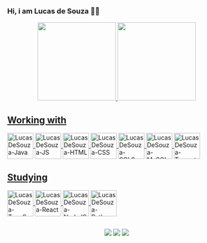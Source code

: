 ### Hi, i am Lucas de Souza 👋🚀

<div align="center">
  <a href="https://github.com/lucassouzz">
  <img height="180em" src="https://github-readme-stats.vercel.app/api?username=lucassouzz&show_icons=true&theme=dark&include_all_commits=true&count_private=true"/>
  <img height="180em" src="https://github-readme-stats.vercel.app/api/top-langs/?username=lucassouzz&layout=compact&langs_count=7&theme=dark"/>
</div>
  
  ## Working with
  <img align="center" alt="LucasDeSouza-Java" height="60" width="60" src="https://cdn.jsdelivr.net/gh/devicons/devicon/icons/java/java-original-wordmark.svg"/>
  <img align="center" alt="LucasDeSouza-JS" height="60" width="60" src="https://cdn.jsdelivr.net/gh/devicons/devicon/icons/javascript/javascript-original.svg" />
  <img align="center" alt="LucasDeSouza-HTML" height="60" width="60" src="https://cdn.jsdelivr.net/gh/devicons/devicon/icons/html5/html5-original-wordmark.svg" />
  <img align="center" alt="LucasDeSouza-CSS" height="60" width="60" src="https://cdn.jsdelivr.net/gh/devicons/devicon/icons/css3/css3-original-wordmark.svg" />
  <img align="center" alt="LucasDeSouza-SQLServer" height="60" width="60" src="https://cdn.jsdelivr.net/gh/devicons/devicon/icons/microsoftsqlserver/microsoftsqlserver-plain-wordmark.svg" />
  <img align="center" alt="LucasDeSouza-MySQL" height="60" width="60" src="https://cdn.jsdelivr.net/gh/devicons/devicon/icons/mysql/mysql-original-wordmark.svg" />
  <img align="center" alt="LucasDeSouza-Tomcat" height="60" width="60" src="https://cdn.jsdelivr.net/gh/devicons/devicon/icons/tomcat/tomcat-original-wordmark.svg" />

  ## Studying
  <img align="center" alt="LucasDeSouza-TypeScript" height="60" width="60" src="https://cdn.jsdelivr.net/gh/devicons/devicon/icons/typescript/typescript-original.svg"/>
<img align="center" alt="LucasDeSouza-React" height="60" width="60" src="https://cdn.jsdelivr.net/gh/devicons/devicon/icons/react/react-original-wordmark.svg" />
<img align="center" alt="LucasDeSouza-NodeJS" height="60" width="60" src="https://cdn.jsdelivr.net/gh/devicons/devicon/icons/nodejs/nodejs-original-wordmark.svg" />
<img align="center" alt="LucasDeSouza-Python" height="60" width="60" src="https://cdn.jsdelivr.net/gh/devicons/devicon/icons/python/python-original.svg" />



  
  ##

 <div align="center"> 
  <a href="https://www.linkedin.com/in/lucas-de-souza-b952b317a/" target="_blank"><img src="https://img.shields.io/badge/LinkedIn-0077B5?style=for-the-badge&logo=linkedin&logoColor=white" target="_blank"></a>
   <a href="https://instagram.com/lucassouzz" target="_blank"><img src="https://img.shields.io/badge/-Instagram-%23E4405F?style=for-the-badge&logo=instagram&logoColor=white" target="_blank"></a>
   <a href = "mailto:lucassouza.zip@gmail.com"><img src="https://img.shields.io/badge/Gmail-D14836?style=for-the-badge&logo=gmail&logoColor=white"></a>
</div>
